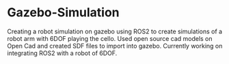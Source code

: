 # Gazebo-Simulation
Creating a robot simulation on gazebo using ROS2 to create simulations of a robot arm with 6DOF playing the cello.
Used open source cad models on Open Cad and created SDF files to import into gazebo. Currently working on integrating ROS2 with
a robot of 6DOF. 
